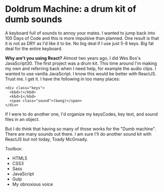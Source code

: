 # Doldrum Machine: a drum kit of dumb sounds

A keyboard full of sounds to annoy your mates. I wanted to jump back into 100 Days of Code and this is more impulsive than planned. One result is that it is not as DRY as I'd like it to be. No big deal if I use just 5-8 keys. Big fat deal for the entire keyboard.

**Why are't you using React?**
Almost two years ago, I did Wes Bos's JavaScript30. The first project was a drum kit. This time around I'm making my own and referring back when I need help, for example the audio clips. I wanted to use vanilla JavaScript. I know this would be better with ReactJS. Trust me. I get it. I have the following in too many places:

```
<div class="keys">
  <kbd>!</kbd>
  <kbd>1</kbd>
  <span class="sound">(bang)</span>
</div>
```

If I were to do another one, I'd organize my keysCodes, key text, and sound files in an object.

But I do think that having so many of those works for the "Dumb machine". There are many sounds out there. I am sure I'll do another sound kit with ReactJS but not today, Toady McGroady.

Toolbox:

- HTML5
- CSS3
- Sass
- JavaScript
- Gulp
- My obnoxious voice
